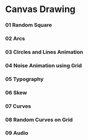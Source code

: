 # Canvas Drawing

### 01 Random Square

### 02 Arcs

### 03 Circles and Lines Animation

### 04 Noise Animation using Grid

### 05 Typography

### 06 Skew

### 07 Curves

### 08 Random Curves on Grid

### 09 Audio
